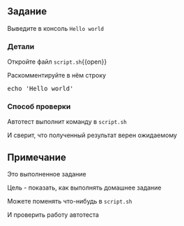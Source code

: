 ## Задание

Выведите в консоль `Hello world`

### Детали

Откройте файл `script.sh`{{open}}

Раскомментируйте в нём строку 

<pre class="file" data-filename="./script.sh" data-target="insert" data-marker="# echo 'Hello world'">
echo 'Hello world'
</pre>

### Способ проверки

Автотест выполнит команду в `script.sh`

И сверит, что полученный результат верен ожидаемому

## Примечание

Это выполненное задание

Цель - показать, как выполнять домашнее задание

Можете поменять что-нибудь в `script.sh`

И проверить работу автотеста